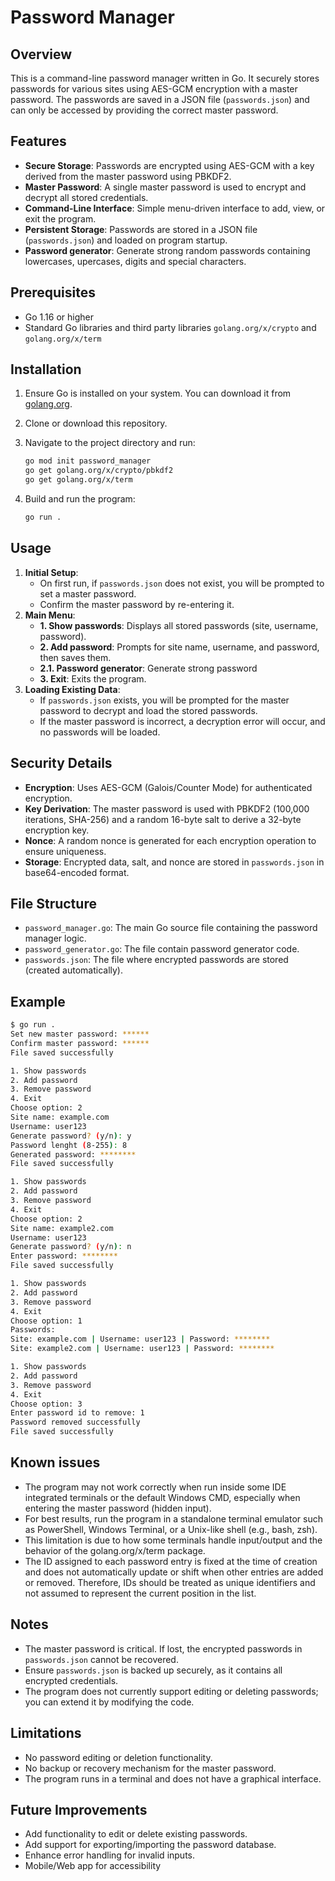 # Password Manager

## Overview

This is a command-line password manager written in Go. It securely stores passwords for various sites using AES-GCM encryption with a master password. The passwords are saved in a JSON file (`passwords.json`) and can only be accessed by providing the correct master password.

## Features

- **Secure Storage**: Passwords are encrypted using AES-GCM with a key derived from the master password using PBKDF2.
- **Master Password**: A single master password is used to encrypt and decrypt all stored credentials.
- **Command-Line Interface**: Simple menu-driven interface to add, view, or exit the program.
- **Persistent Storage**: Passwords are stored in a JSON file (`passwords.json`) and loaded on program startup.
- **Password generator**: Generate strong random passwords containing lowercases, upercases, digits and special characters.

## Prerequisites

- Go 1.16 or higher
- Standard Go libraries and third party libraries `golang.org/x/crypto` and `golang.org/x/term`

## Installation

1. Ensure Go is installed on your system. You can download it from [golang.org](https://golang.org/).
2. Clone or download this repository.
3. Navigate to the project directory and run:

   ```bash
   go mod init password_manager
   go get golang.org/x/crypto/pbkdf2
   go get golang.org/x/term
   ```

4. Build and run the program:

   ```bash
   go run .
   ```

## Usage

1. **Initial Setup**:
   - On first run, if `passwords.json` does not exist, you will be prompted to set a master password.
   - Confirm the master password by re-entering it.
2. **Main Menu**:
   - **1. Show passwords**: Displays all stored passwords (site, username, password).
   - **2. Add password**: Prompts for site name, username, and password, then saves them.
   - **2.1. Password generator**: Generate strong password
   - **3. Exit**: Exits the program.
3. **Loading Existing Data**:
   - If `passwords.json` exists, you will be prompted for the master password to decrypt and load the stored passwords.
   - If the master password is incorrect, a decryption error will occur, and no passwords will be loaded.

## Security Details

- **Encryption**: Uses AES-GCM (Galois/Counter Mode) for authenticated encryption.
- **Key Derivation**: The master password is used with PBKDF2 (100,000 iterations, SHA-256) and a random 16-byte salt to derive a 32-byte encryption key.
- **Nonce**: A random nonce is generated for each encryption operation to ensure uniqueness.
- **Storage**: Encrypted data, salt, and nonce are stored in `passwords.json` in base64-encoded format.

## File Structure

- `password_manager.go`: The main Go source file containing the password manager logic.
- `password_generator.go`: The file contain password generator code.
- `passwords.json`: The file where encrypted passwords are stored (created automatically).

## Example

```bash
$ go run .
Set new master password: ******
Confirm master password: ******
File saved successfully

1. Show passwords
2. Add password
3. Remove password
4. Exit
Choose option: 2
Site name: example.com
Username: user123
Generate password? (y/n): y
Password lenght (8-255): 8
Generated password: ********
File saved successfully

1. Show passwords
2. Add password
3. Remove password
4. Exit
Choose option: 2
Site name: example2.com
Username: user123
Generate password? (y/n): n
Enter password: ********
File saved successfully

1. Show passwords
2. Add password
3. Remove password
4. Exit
Choose option: 1
Passwords:
Site: example.com | Username: user123 | Password: ********
Site: example2.com | Username: user123 | Password: ********

1. Show passwords
2. Add password
3. Remove password
4. Exit
Choose option: 3
Enter password id to remove: 1
Password removed successfully
File saved successfully
```

## Known issues

- The program may not work correctly when run inside some IDE integrated terminals or the default Windows CMD, especially when entering the master password (hidden input).
- For best results, run the program in a standalone terminal emulator such as PowerShell, Windows Terminal, or a Unix-like shell (e.g., bash, zsh).
- This limitation is due to how some terminals handle input/output and the behavior of the golang.org/x/term package.
- The ID assigned to each password entry is fixed at the time of creation and does not automatically update or shift when other entries are added or removed. Therefore, IDs should be treated as unique identifiers and not assumed to represent the current position in the list.

## Notes

- The master password is critical. If lost, the encrypted passwords in `passwords.json` cannot be recovered.
- Ensure `passwords.json` is backed up securely, as it contains all encrypted credentials.
- The program does not currently support editing or deleting passwords; you can extend it by modifying the code.

## Limitations

- No password editing or deletion functionality.
- No backup or recovery mechanism for the master password.
- The program runs in a terminal and does not have a graphical interface.

## Future Improvements

- Add functionality to edit or delete existing passwords.
- Add support for exporting/importing the password database.
- Enhance error handling for invalid inputs.
- Mobile/Web app for accessibility
